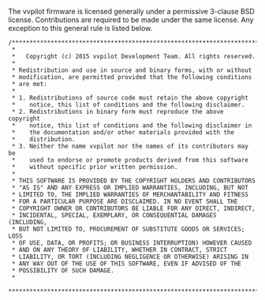 The vvpilot firmware is licensed generally under a permissive 3-clause BSD license. Contributions are required
to be made under the same license. Any exception to this general rule is listed below.

    /****************************************************************************
     *
     *   Copyright (c) 2015 vvpilot Development Team. All rights reserved.
     *
     * Redistribution and use in source and binary forms, with or without
     * modification, are permitted provided that the following conditions
     * are met:
     *
     * 1. Redistributions of source code must retain the above copyright
     *    notice, this list of conditions and the following disclaimer.
     * 2. Redistributions in binary form must reproduce the above copyright
     *    notice, this list of conditions and the following disclaimer in
     *    the documentation and/or other materials provided with the
     *    distribution.
     * 3. Neither the name vvpilot nor the names of its contributors may be
     *    used to endorse or promote products derived from this software
     *    without specific prior written permission.
     *
     * THIS SOFTWARE IS PROVIDED BY THE COPYRIGHT HOLDERS AND CONTRIBUTORS
     * "AS IS" AND ANY EXPRESS OR IMPLIED WARRANTIES, INCLUDING, BUT NOT
     * LIMITED TO, THE IMPLIED WARRANTIES OF MERCHANTABILITY AND FITNESS
     * FOR A PARTICULAR PURPOSE ARE DISCLAIMED. IN NO EVENT SHALL THE
     * COPYRIGHT OWNER OR CONTRIBUTORS BE LIABLE FOR ANY DIRECT, INDIRECT,
     * INCIDENTAL, SPECIAL, EXEMPLARY, OR CONSEQUENTIAL DAMAGES (INCLUDING,
     * BUT NOT LIMITED TO, PROCUREMENT OF SUBSTITUTE GOODS OR SERVICES; LOSS
     * OF USE, DATA, OR PROFITS; OR BUSINESS INTERRUPTION) HOWEVER CAUSED
     * AND ON ANY THEORY OF LIABILITY, WHETHER IN CONTRACT, STRICT
     * LIABILITY, OR TORT (INCLUDING NEGLIGENCE OR OTHERWISE) ARISING IN
     * ANY WAY OUT OF THE USE OF THIS SOFTWARE, EVEN IF ADVISED OF THE
     * POSSIBILITY OF SUCH DAMAGE.
     *
     ****************************************************************************/
